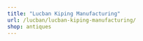 ```yaml
---
title: "Lucban Kiping Manufacturing"
url: /lucban/lucban-kiping-manufacturing/
shop: antiques
---
```

